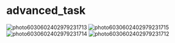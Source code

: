 # advanced_task

![photo6030602402979231713](https://user-images.githubusercontent.com/77713056/138612560-971cb044-fbff-49e2-868d-020a03504a73.jpg) ![photo6030602402979231715](https://user-images.githubusercontent.com/77713056/138612565-7bc75735-8ccd-46f4-a53c-864d1ba69c94.jpg)
![photo6030602402979231714](https://user-images.githubusercontent.com/77713056/138612573-ce18756d-35c1-4a6d-97d0-7f57f424cea7.jpg) ![photo6030602402979231712](https://user-images.githubusercontent.com/77713056/138612581-692cef5d-30c8-42f3-9e8d-bc1be550df0d.jpg)
